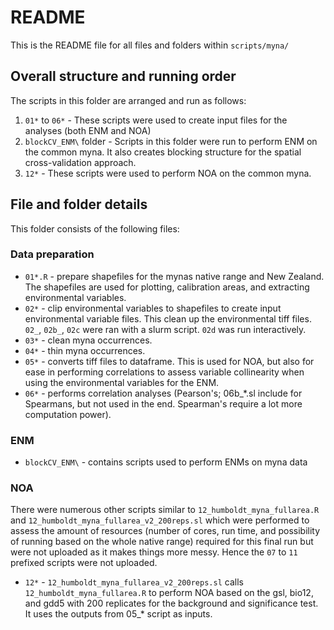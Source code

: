 # README
This is the README file for all files and folders within `scripts/myna/`

## Overall structure and running order
The scripts in this folder are arranged and run as follows:
1. `01*` to `06*` - These scripts were used to create input files for the analyses (both ENM and NOA)
2. `blockCV_ENM\` folder - Scripts in this folder were run to perform ENM on the common myna. It also creates blocking structure for the spatial cross-validation approach.
3. `12*` - These scripts were used to perform NOA on the common myna. 

## File and folder details
This folder consists of the following files:
### Data preparation
* `01*.R` - prepare shapefiles for the mynas native range and New Zealand. The shapefiles are used for plotting, calibration areas, and extracting environmental variables. 
* `02*` - clip environmental variables to shapefiles to create input environmental variable files. This clean up the environmental tiff files. `02_`, `02b_`, `02c` were ran with a slurm script. `02d` was run interactively.
* `03*` - clean myna occurrences.
* `04*` - thin myna occurrences.
* `05*` - converts tiff files to dataframe. This is used for NOA, but also for ease in performing correlations to assess variable collinearity when using the environmental variables for the ENM.
* `06*` - performs correlation analyses (Pearson's; 06b_*.sl include for Spearmans, but not used in the end. Spearman's require a lot more computation power).

### ENM

* `blockCV_ENM\` - contains scripts used to perform ENMs on myna data

### NOA

There were numerous other scripts similar to `12_humboldt_myna_fullarea.R` and `12_humboldt_myna_fullarea_v2_200reps.sl` which were performed to assess the amount of resources (number of cores, run time, and possibility of running based on the whole native range) required for this final run but were not uploaded as it makes things more messy. Hence the `07` to `11` prefixed scripts were not uploaded.

* `12*` - `12_humboldt_myna_fullarea_v2_200reps.sl` calls `12_humboldt_myna_fullarea.R` to perform NOA based on the gsl, bio12, and gdd5 with 200 replicates for the background and significance test. It uses the outputs from 05_* script as inputs.


